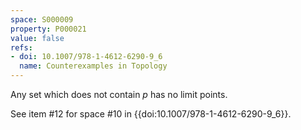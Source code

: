```yaml
---
space: S000009
property: P000021
value: false
refs:
- doi: 10.1007/978-1-4612-6290-9_6
  name: Counterexamples in Topology
---
```


Any set which does not contain $p$ has no limit points.

See item #12 for space #10 in {{doi:10.1007/978-1-4612-6290-9_6}}.
